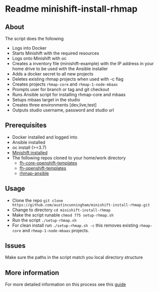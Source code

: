 # Readme minishift-install-rhmap

## About

The script does the following
- Logs into Docker
- Starts Minishift with the required resources 
- Logs onto Minishift with oc
- Creates a inventory file (minishift-example) with the IP address in your home drive to be used with the Ansible installer
- Adds a docker secret to all new projects
- Deletes existing rhmap projects when used with -c flag
- Creates projects `rhmap-core` and `rhmap-1-node-mbaas` 
- Prompts user for branch or tag and git checkout
- Runs Ansible script for installing rhmap-core and mbaas
- Setups mbaas target in the studio
- Creates three environments [dev,live,test] 
- Outputs studio username, password and studio url



## Prerequisites
- Docker installed and logged into
- Ansible installed
- oc install (>=3.7)
- [Minishift installed](https://github.com/fheng/help/blob/master/new_hires/new_hire_chapter_2.2.md#install-minishift-locally)
- The following repos cloned to your home/work directory
  - [fh-core-openshift-templates](https://github.com/fheng/fh-core-openshift-templates)
  - [fh-openshift-templates](https://github.com/feedhenry/fh-openshift-templates)
  - [rhmap-ansible](https://github.com/fheng/rhmap-ansible)

## Usage
- Clone the repo `git clone https://github.com/austincunningham/minishift-install-rhmap.git`
- Change to directory `cd minishift-install-rhmap`
- Make the script runable `chmod 775 setup-rhmap.sh`
- Run the script `./setup-rhmap.sh`
- For clean install run `./setup-rhmap.sh -c` this removes existing `rhmap-core` and `rhmap-1-node-mbaas` projects.

## Issues
Make sure the paths in the script match you local directory structure

## More information
For more detailed information on this process see this [guide](https://github.com/fheng/help/blob/master/new_hires/new_hire_chapter_2.2.md)
